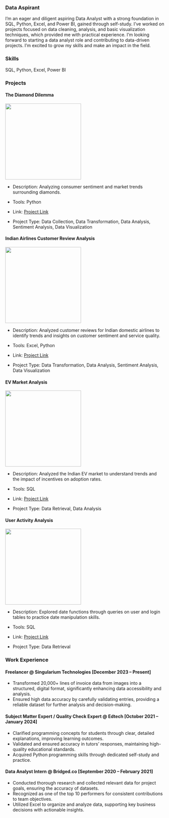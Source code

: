 ### Data Aspirant
I’m an eager and diligent aspiring Data Analyst with a strong foundation in SQL, Python, Excel, and Power BI, gained through self-study. I’ve worked on projects focused on data cleaning, analysis, and basic visualization techniques, which provided me with practical experience. I’m looking forward to starting a data analyst role and contributing to data-driven projects. I’m excited to grow my skills and make an impact in the field.

### Skills
SQL, Python, Excel, Power BI

### Projects

#### The Diamond Dilemma
<img src="https://github.com/user-attachments/assets/c0ef73f9-a84e-4aec-89f1-7e1656e237b8" width="240">

- Description: Analyzing consumer sentiment and market trends surrounding diamonds.

- Tools: Python

- Link: <a href="https://github.com/dimpleyadav/diamond_dilemma.git" target="_blank">Project Link</a>

- Project Type: Data Collection, Data Transformation, Data Analysis, Sentiment Analysis, Data Visualization

#### Indian Airlines Customer Review Analysis
<img src="https://github.com/user-attachments/assets/5934e1e4-e806-4417-9794-f30491ce3d2c" width="240">

- Description: Analyzed customer reviews for Indian domestic airlines to identify trends and insights on customer sentiment and service quality.

- Tools: Excel, Python

- Link: <a href="https://github.com/dimpleyadav/excel.git" target="_blank">Project Link</a>

- Project Type: Data Transformation, Data Analysis, Sentiment Analysis, Data Visualization

#### EV Market Analysis
<img src="https://github.com/user-attachments/assets/e403b5e4-91bd-4d13-a679-7bc7b987bd07" width="240">

- Description: Analyzed the Indian EV market to understand trends and the impact of incentives on adoption rates.

- Tools: SQL

- Link: <a href="https://github.com/dimpleyadav/rpc_ev_data.git" target="_blank">Project Link</a>

- Project Type: Data Retrieval, Data Analysis

#### User Activity Analysis
<img src="https://github.com/user-attachments/assets/c6791572-76e3-467e-9dd1-b9417fe9b7fa" width="240">

- Description: Explored date functions through queries on user and login tables to practice date manipulation skills.

- Tools: SQL

- Link: <a href="https://github.com/dimpleyadav/sql_mini_project.git" target="_blank">Project Link</a>

- Project Type: Data Retrieval

### Work Experience
#### Freelancer @ Singularium Technologies [December 2023 – Present]
- Transformed 20,000+ lines of invoice data from images into a structured, digital format, significantly enhancing data accessibility
and analysis.
- Ensured high data accuracy by carefully validating entries, providing a reliable dataset for further analysis and decision-making.

#### Subject Matter Expert / Quality Check Expert @ Edtech [October 2021 – January 2024]
- Clarified programming concepts for students through clear, detailed explanations, improving learning outcomes.
- Validated and ensured accuracy in tutors’ responses, maintaining high-quality educational standards.
- Acquired Python programming skills through dedicated self-study and practice.
  
#### Data Analyst Intern @ Bridged.co [September 2020 – February 2021]
- Conducted thorough research and collected relevant data for project goals, ensuring the accuracy of datasets.
- Recognized as one of the top 10 performers for consistent contributions to team objectives.
- Utilized Excel to organize and analyze data, supporting key business decisions with actionable insights.
